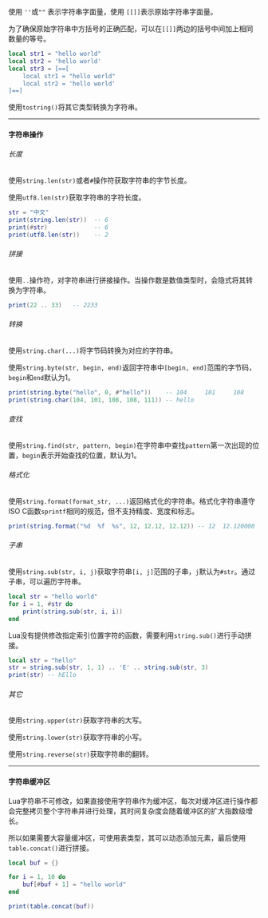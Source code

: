 使用 `''`或`""` 表示字符串字面量，使用 `[[]]`表示原始字符串字面量。

为了确保原始字符串中方括号的正确匹配，可以在`[[]]`两边的括号中间加上相同数量的等号。

```lua
local str1 = "hello world"
local str2 = 'hello world'
local str3 = [==[
    local str1 = "hello world"
    local str2 = 'hello world'
]==]
```

使用`tostring()`将其它类型转换为字符串。

---

#### 字符串操作

###### 长度

使用`string.len(str)`或者`#`操作符获取字符串的字节长度。

使用`utf8.len(str)`获取字符串的字符长度。

```lua
str = "中文"
print(string.len(str))  -- 6
print(#str)             -- 6
print(utf8.len(str))    -- 2
```

###### 拼接

使用`..`操作符，对字符串进行拼接操作。当操作数是数值类型时，会隐式将其转换为字符串。

```lua
print(22 .. 33)   -- 2233
```

###### 转换

使用`string.char(...)`将字节码转换为对应的字符串。

使用`string.byte(str, begin, end)`返回字符串中`[begin, end]`范围的字节码，`begin`和`end`默认为1。

```lua
print(string.byte("hello", 0, #"hello"))    -- 104     101     108     108     111
print(string.char(104, 101, 108, 108, 111)) -- hello
```

###### 查找

使用`string.find(str, pattern, begin)`在字符串中查找`pattern`第一次出现的位置，`begin`表示开始查找的位置，默认为1。

###### 格式化

使用`string.format(format_str, ...)`返回格式化的字符串。格式化字符串遵守ISO C函数`sprintf`相同的规范，但不支持精度、宽度和标志。

```lua
print(string.format("%d  %f  %s", 12, 12.12, 12.12)) -- 12  12.120000  12.12
```

###### 子串

使用`string.sub(str, i, j)`获取字符串`[i, j]`范围的子串，`j`默认为`#str`。通过子串，可以遍历字符串。

```lua
local str = "hello world"
for i = 1, #str do
    print(string.sub(str, i, i))
end
```

Lua没有提供修改指定索引位置字符的函数，需要利用`string.sub()`进行手动拼接。

```lua
local str = "hello"
str = string.sub(str, 1, 1) .. 'E' .. string.sub(str, 3)
print(str) -- hEllo
```

###### 其它

使用`string.upper(str)`获取字符串的大写。

使用`string.lower(str)`获取字符串的小写。

使用`string.reverse(str)`获取字符串的翻转。

---

#### 字符串缓冲区

Lua字符串不可修改，如果直接使用字符串作为缓冲区，每次对缓冲区进行操作都会完整拷贝整个字符串并进行处理，其时间复杂度会随着缓冲区的扩大指数级增长。

所以如果需要大容量缓冲区，可使用表类型，其可以动态添加元素，最后使用`table.concat()`进行拼接。

```lua
local buf = {}

for i = 1, 10 do
    buf[#buf + 1] = "hello world"
end

print(table.concat(buf))
```



